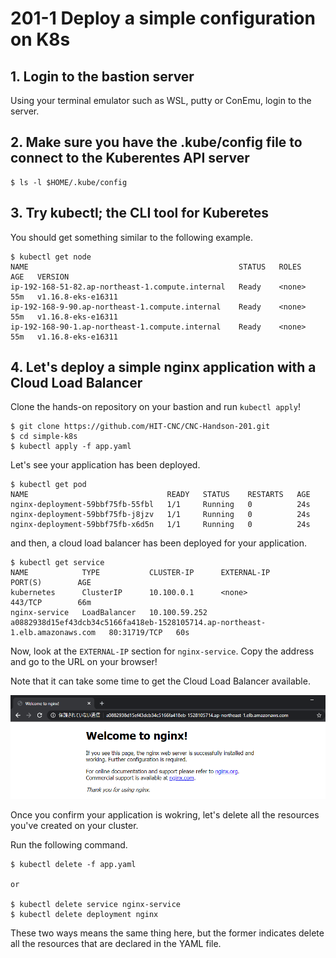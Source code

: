 # 201-1 Deploy a simple configuration on K8s

## 1. Login to the bastion server

Using your terminal emulator such as WSL, putty or ConEmu, login to the server.

## 2. Make sure you have the .kube/config file to connect to the Kuberentes API server

```
$ ls -l $HOME/.kube/config
```

## 3. Try kubectl; the CLI tool for Kuberetes

You should get something similar to the following example.

```
$ kubectl get node
NAME                                               STATUS   ROLES    AGE   VERSION
ip-192-168-51-82.ap-northeast-1.compute.internal   Ready    <none>   55m   v1.16.8-eks-e16311
ip-192-168-9-90.ap-northeast-1.compute.internal    Ready    <none>   55m   v1.16.8-eks-e16311
ip-192-168-90-1.ap-northeast-1.compute.internal    Ready    <none>   55m   v1.16.8-eks-e16311
```

## 4. Let's deploy a simple nginx application with a Cloud Load Balancer

Clone the hands-on repository on your bastion and run `kubectl apply`!

```
$ git clone https://github.com/HIT-CNC/CNC-Handson-201.git
$ cd simple-k8s
$ kubectl apply -f app.yaml
```

Let's see your application has been deployed.

```
$ kubectl get pod
NAME                               READY   STATUS    RESTARTS   AGE
nginx-deployment-59bbf75fb-55fbl   1/1     Running   0          24s
nginx-deployment-59bbf75fb-j8jzv   1/1     Running   0          24s
nginx-deployment-59bbf75fb-x6d5n   1/1     Running   0          24s
```

and then, a cloud load balancer has been deployed for your application.

```
$ kubectl get service
NAME            TYPE           CLUSTER-IP      EXTERNAL-IP                                                                    PORT(S)        AGE
kubernetes      ClusterIP      10.100.0.1      <none>                                                                         443/TCP        66m
nginx-service   LoadBalancer   10.100.59.252   a0882938d15ef43dcb34c5166fa418eb-1528105714.ap-northeast-1.elb.amazonaws.com   80:31719/TCP   60s
```

Now, look at the `EXTERNAL-IP` section for `nginx-service`. Copy the address and go to the URL on your browser!

Note that it can take some time to get the Cloud Load Balancer available.

![](img/nginx.png)

Once you confirm your application is wokring, let's delete all the resources you've created on your cluster.

Run the following command.

```
$ kubectl delete -f app.yaml

or

$ kubectl delete service nginx-service
$ kubectl delete deployment nginx
```

These two ways means the same thing here, but the former indicates delete all the resources that are declared in the YAML file.
